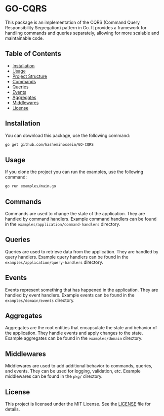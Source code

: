 # GO-CQRS

This package is an implementation of the CQRS (Command Query Responsibility Segregation) pattern in Go. It provides a framework for handling commands and queries separately, allowing for more scalable and maintainable code.

## Table of Contents

- [Installation](#installation)
- [Usage](#usage)
- [Project Structure](#project-structure)
- [Commands](#commands)
- [Queries](#queries)
- [Events](#events)
- [Aggregates](#aggregates)
- [Middlewares](#middlewares)
- [License](#license)

## Installation

You can download this package, use the following command:

```sh
go get github.com/hashemihossein/GO-CQRS
```

## Usage

If you clone the project you can run the examples, use the following command:

```sh
go run examples/main.go
```

## Commands

Commands are used to change the state of the application. They are handled by command handlers. Example command handlers can be found in the `examples/application/command-handlers` directory.

## Queries

Queries are used to retrieve data from the application. They are handled by query handlers. Example query handlers can be found in the `examples/application/query-handlers` directory.

## Events

Events represent something that has happened in the application. They are handled by event handlers. Example events can be found in the `examples/domain/events` directory.

## Aggregates

Aggregates are the root entities that encapsulate the state and behavior of the application. They handle events and apply changes to the state. Example aggregates can be found in the `examples/domain` directory.

## Middlewares

Middlewares are used to add additional behavior to commands, queries, and events. They can be used for logging, validation, etc. Example middlewares can be found in the `pkg/` directory.

## License

This project is licensed under the MIT License. See the [LICENSE](LICENSE) file for details.
